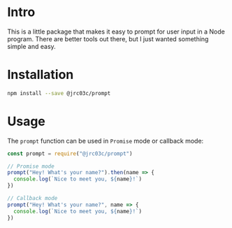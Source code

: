 # Intro

This is a little package that makes it easy to prompt for user input in a Node program. There are better tools out there, but I just wanted something simple and easy.

# Installation

```bash
npm install --save @jrc03c/prompt
```

# Usage

The `prompt` function can be used in `Promise` mode or callback mode:

```js
const prompt = require("@jrc03c/prompt")

// Promise mode
prompt("Hey! What's your name?").then(name => {
  console.log(`Nice to meet you, ${name}!`)
})

// Callback mode
prompt("Hey! What's your name?", name => {
  console.log(`Nice to meet you, ${name}!`)
})
```
